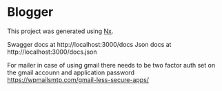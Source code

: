 

# Blogger

This project was generated using [Nx](https://nx.dev).

Swagger docs at http://localhost:3000/docs
Json docs at http://localhost:3000/docs.json

For mailer in case of using gmail there needs to be two factor auth set on the gmail accounn and application password https://wpmailsmtp.com/gmail-less-secure-apps/
